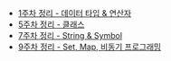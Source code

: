 - [1주차 정리 - 데이터 타입 & 연산자](./1주차/README.md)
- [5주차 정리 - 클래스](./5주차/README.md)
- [7주차 정리 - String & Symbol](./7주차/README.md)
- [9주차 정리 - Set, Map, 비동기 프로그래밍](./9주차/README.md)
